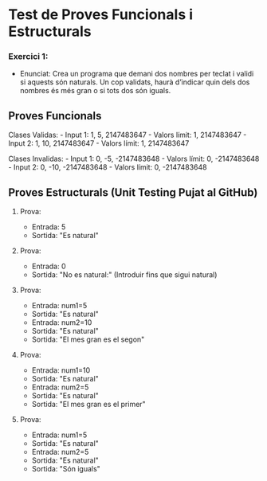 # Test de Proves Funcionals  i Estructurals



### Exercici 1:
- Enunciat: Crea un programa que demani dos nombres per teclat i validi si aquests són naturals. Un cop validats, haurà d’indicar quin dels dos nombres és més gran o si tots dos són iguals.

## Proves Funcionals

Clases Validas:
    - Input 1: 1, 5, 2147483647
        - Valors límit: 1, 2147483647
    - Input 2: 1, 10, 2147483647
        - Valors límit: 1, 2147483647

Clases Invalidas:
    - Input 1: 0, -5, -2147483648
        - Valors límit: 0, -2147483648
    - Input 2: 0, -10, -2147483648
        - Valors límit: 0, -2147483648

## Proves Estructurals (Unit Testing Pujat al GitHub)

1. Prova:
    - Entrada: 5
    - Sortida: "Es natural"

2. Prova:
    - Entrada: 0
    - Sortida: "No es natural:" (Introduir fins que sigui natural)

3. Prova:
    - Entrada: num1=5
    - Sortida: "Es natural"
    - Entrada: num2=10
    - Sortida: "Es natural" 
    - Sortida: "El mes gran es el segon" 

4. Prova:
    - Entrada: num1=10
    - Sortida: "Es natural"
    - Entrada: num2=5
    - Sortida: "Es natural" 
    - Sortida: "El mes gran es el primer" 

5. Prova:
    - Entrada: num1=5
    - Sortida: "Es natural"
    - Entrada: num2=5
    - Sortida: "Es natural" 
    - Sortida: "Són iguals" 
